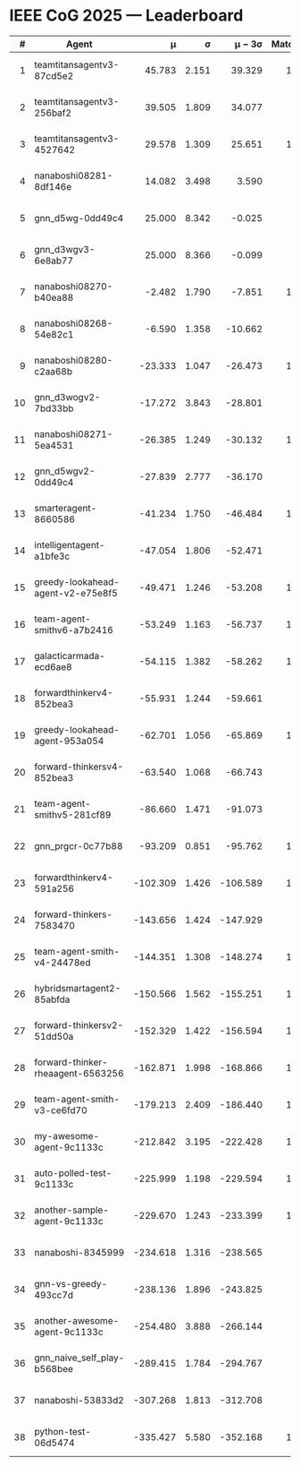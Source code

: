 # IEEE CoG 2025 — Leaderboard

| # | Agent | μ | σ | μ − 3σ | Matches | Updated |
|---:|---|---:|---:|---:|---:|---|
| 1 | teamtitansagentv3-87cd5e2 | 45.783 | 2.151 | 39.329 | 1120 | 2025-08-28 20:19 |
| 2 | teamtitansagentv3-256baf2 | 39.505 | 1.809 | 34.077 | 900 | 2025-08-28 20:19 |
| 3 | teamtitansagentv3-4527642 | 29.578 | 1.309 | 25.651 | 1000 | 2025-08-28 20:19 |
| 4 | nanaboshi08281-8df146e | 14.082 | 3.498 | 3.590 | 50 | 2025-08-28 20:19 |
| 5 | gnn_d5wg-0dd49c4 | 25.000 | 8.342 | -0.025 | 20 | 2025-08-28 20:19 |
| 6 | gnn_d3wgv3-6e8ab77 | 25.000 | 8.366 | -0.099 | 80 | 2025-08-28 20:19 |
| 7 | nanaboshi08270-b40ea88 | -2.482 | 1.790 | -7.851 | 1100 | 2025-08-28 20:19 |
| 8 | nanaboshi08268-54e82c1 | -6.590 | 1.358 | -10.662 | 980 | 2025-08-28 20:19 |
| 9 | nanaboshi08280-c2aa68b | -23.333 | 1.047 | -26.473 | 1180 | 2025-08-28 20:19 |
| 10 | gnn_d3wogv2-7bd33bb | -17.272 | 3.843 | -28.801 | 68 | 2025-08-28 20:19 |
| 11 | nanaboshi08271-5ea4531 | -26.385 | 1.249 | -30.132 | 1540 | 2025-08-28 20:19 |
| 12 | gnn_d5wgv2-0dd49c4 | -27.839 | 2.777 | -36.170 | 40 | 2025-08-28 20:19 |
| 13 | smarteragent-8660586 | -41.234 | 1.750 | -46.484 | 1124 | 2025-08-28 20:19 |
| 14 | intelligentagent-a1bfe3c | -47.054 | 1.806 | -52.471 | 924 | 2025-08-28 20:19 |
| 15 | greedy-lookahead-agent-v2-e75e8f5 | -49.471 | 1.246 | -53.208 | 1230 | 2025-08-28 20:19 |
| 16 | team-agent-smithv6-a7b2416 | -53.249 | 1.163 | -56.737 | 1140 | 2025-08-28 20:19 |
| 17 | galacticarmada-ecd6ae8 | -54.115 | 1.382 | -58.262 | 1080 | 2025-08-28 20:19 |
| 18 | forwardthinkerv4-852bea3 | -55.931 | 1.244 | -59.661 | 870 | 2025-08-28 20:19 |
| 19 | greedy-lookahead-agent-953a054 | -62.701 | 1.056 | -65.869 | 1240 | 2025-08-28 20:19 |
| 20 | forward-thinkersv4-852bea3 | -63.540 | 1.068 | -66.743 | 822 | 2025-08-28 20:19 |
| 21 | team-agent-smithv5-281cf89 | -86.660 | 1.471 | -91.073 | 920 | 2025-08-28 20:19 |
| 22 | gnn_prgcr-0c77b88 | -93.209 | 0.851 | -95.762 | 1030 | 2025-08-28 20:19 |
| 23 | forwardthinkerv4-591a256 | -102.309 | 1.426 | -106.589 | 1147 | 2025-08-28 20:19 |
| 24 | forward-thinkers-7583470 | -143.656 | 1.424 | -147.929 | 920 | 2025-08-28 20:19 |
| 25 | team-agent-smith-v4-24478ed | -144.351 | 1.308 | -148.274 | 1138 | 2025-08-28 20:19 |
| 26 | hybridsmartagent2-85abfda | -150.566 | 1.562 | -155.251 | 1057 | 2025-08-28 20:19 |
| 27 | forward-thinkersv2-51dd50a | -152.329 | 1.422 | -156.594 | 1064 | 2025-08-28 20:19 |
| 28 | forward-thinker-rheaagent-6563256 | -162.871 | 1.998 | -168.866 | 1104 | 2025-08-28 20:19 |
| 29 | team-agent-smith-v3-ce6fd70 | -179.213 | 2.409 | -186.440 | 1278 | 2025-08-28 20:19 |
| 30 | my-awesome-agent-9c1133c | -212.842 | 3.195 | -222.428 | 1140 | 2025-08-28 20:19 |
| 31 | auto-polled-test-9c1133c | -225.999 | 1.198 | -229.594 | 1200 | 2025-08-28 20:19 |
| 32 | another-sample-agent-9c1133c | -229.670 | 1.243 | -233.399 | 1140 | 2025-08-28 20:19 |
| 33 | nanaboshi-8345999 | -234.618 | 1.316 | -238.565 | 920 | 2025-08-28 20:19 |
| 34 | gnn-vs-greedy-493cc7d | -238.136 | 1.896 | -243.825 | 820 | 2025-08-28 20:19 |
| 35 | another-awesome-agent-9c1133c | -254.480 | 3.888 | -266.144 | 920 | 2025-08-28 20:19 |
| 36 | gnn_naive_self_play-b568bee | -289.415 | 1.784 | -294.767 | 840 | 2025-08-28 20:19 |
| 37 | nanaboshi-53833d2 | -307.268 | 1.813 | -312.708 | 940 | 2025-08-28 20:19 |
| 38 | python-test-06d5474 | -335.427 | 5.580 | -352.168 | 1130 | 2025-08-28 20:19 |
